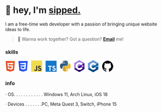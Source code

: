 # 👋 hey, I'm [sipped.](https://sipped.org)
I am a free-time web developer with a passion of bringing unique website ideas to life.
> 👐 Wanna work together? Got a question? [**Email**](#contact) me!

### skills
<a href="#"><img alt="" width="350px" src="https://raw.githubusercontent.com/sippedaway/sippedaway/refs/heads/updated/assets/icons.png"></a>

### info
· OS. . . . . . . . . . . . Windows 11, Arch Linux, iOS 18

· Devices . . . . . . .PC, Meta Quest 3, Switch, iPhone 15
